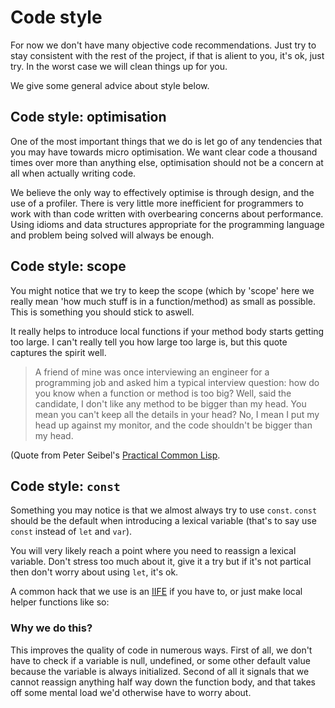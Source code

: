 # Code style

For now we don't have many objective code recommendations.
Just try to stay consistent with the rest of the project,
if that is alient to you, it's ok, just try. In the worst case we will
clean things up for you.

We give some general advice about style below.

## Code style: optimisation

One of the most important things that we do is let go of any tendencies
that you may have towards micro optimisation. We want clear code
a thousand times over more than anything else, optimisation should
not be a concern at all when actually writing code.

We believe the only way to effectively optimise is through design,
and the use of a profiler. There is very little more inefficient
for programmers to work with than code written with overbearing
concerns about performance. Using idioms and data structures
appropriate for the programming language and problem being solved
will always be enough.

## Code style: scope

You might notice that we try to keep the scope (which by 'scope'
here we really mean 'how much stuff is in a function/method)
as small as possible. This is something you should stick to aswell.

It really helps to introduce local functions if your method body starts
getting too large. I can't really tell you how large too large is,
but this quote captures the spirit well.

> A friend of mine was once interviewing an engineer for a programming
job and asked him a typical interview question: how do you know when a
function or method is too big? Well, said the candidate, I don't like
any method to be bigger than my head. You mean you can't keep all the
details in your head? No, I mean I put my head up against my monitor,
and the code shouldn't be bigger than my head.

(Quote from Peter Seibel's [Practical Common Lisp](https://gigamonkeys.com/book/).

## Code style: `const`

Something you may notice is that we almost always try to use `const`.
`const` should be the default when introducing a lexical variable
(that's to say use `const` instead of `let` and `var`).

You will very likely reach a point where you need to reassign a
lexical variable. Don't stress too much about it, give it a try
but if it's not partical then don't worry about using `let`,
it's ok.

A common hack that we use is an [IIFE](https://developer.mozilla.org/en-US/docs/Glossary/IIFE)
if you have to, or just make local helper functions like so:

### Why we do this?

This improves the quality of code in numerous ways.
First of all, we don't have to check if a variable is null, undefined,
or some other default value because the variable is always initialized.
Second of all it signals that we cannot reassign anything half
way down the function body, and that takes off some mental load we'd
otherwise have to  worry about.
